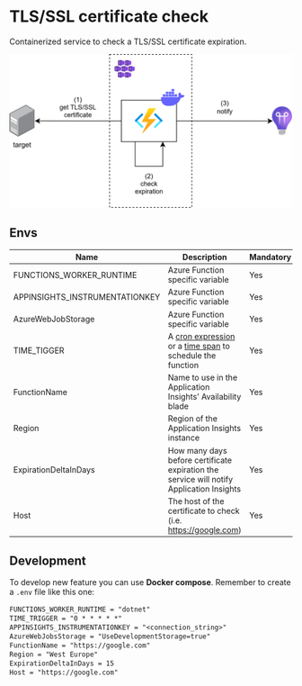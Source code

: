# TLS/SSL certificate check

Containerized service to check a TLS/SSL certificate expiration.

![Service process](docs/images/overview.png)

## Envs

| Name | Description | Mandatory |
| - | - | - |
| FUNCTIONS\_WORKER\_RUNTIME | Azure Function specific variable | Yes |
| APPINSIGHTS\_INSTRUMENTATIONKEY | Azure Function specific variable | Yes |
| AzureWebJobStorage | Azure Function specific variable | Yes |
| TIME\_TIGGER | A [cron expression](https://docs.microsoft.com/en-us/azure/azure-functions/functions-bindings-timer?tabs=in-process&pivots=programming-language-csharp#ncrontab-expressions) or a [time span](https://docs.microsoft.com/en-us/azure/azure-functions/functions-bindings-timer?tabs=in-process&pivots=programming-language-csharp#timespan) to schedule the function | Yes |
| FunctionName | Name to use in the Application Insights' Availability blade | Yes |
| Region | Region of the Application Insights instance | Yes |
| ExpirationDeltaInDays | How many days before certificate expiration the service will notify Application Insights | Yes |
| Host | The host of the certificate to check (i.e. https://google.com) | Yes |

## Development

To develop new feature you can use **Docker compose**. Remember to create a `.env` file like this one:

```
FUNCTIONS_WORKER_RUNTIME = "dotnet"
TIME_TRIGGER = "0 * * * * *"
APPINSIGHTS_INSTRUMENTATIONKEY = "<connection_string>"
AzureWebJobsStorage = "UseDevelopmentStorage=true"
FunctionName = "https://google.com"
Region = "West Europe"
ExpirationDeltaInDays = 15
Host = "https://google.com"
```

